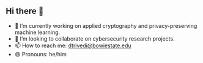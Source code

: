 ## Hi there 👋

- 🔭 I’m currently working on applied cryptography and privacy-preserving machine learning.
- 👯 I’m looking to collaborate on cybersecurity research projects.
- 📫 How to reach me: dtrivedi@bowiestate.edu
- 😄 Pronouns: he/him
